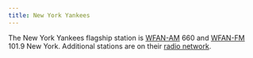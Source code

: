 ```yaml
---
title: New York Yankees
---
```

The New York Yankees flagship station is [WFAN-AM] 660 and
[WFAN-FM] 101.9 New York. Additional stations are on their
[radio network].

[radio network]:https://www.wikiwand.com/en/New_York_Yankees_Radio_Network

[WFAN-AM]:https://emv-commonplace.netlify.com/radio/am-broadcast/wfan/
[WFAN-FM]:https://emv-commonplace.netlify.com/radio/fm-broadcast/wfan/
